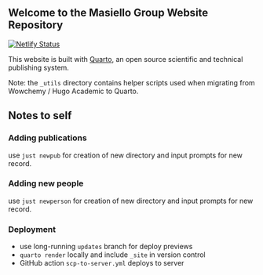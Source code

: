 ## Welcome to the Masiello Group Website Repository
[![Netlify Status](https://api.netlify.com/api/v1/badges/0f2eed56-75a1-4771-8c6b-88c4023b617a/deploy-status)](https://app.netlify.com/sites/datalabanstat/deploys)

This website is built with [Quarto](https://quarto.org), an open source scientific and technical publishing system.

Note: the `_utils` directory contains helper scripts used when migrating from Wowchemy / Hugo Academic to Quarto.


## Notes to self

### Adding publications
use `just newpub` for creation of new directory and input prompts for new record.

### Adding new people
use `just newperson` for creation of new directory and input prompts for new record.

### Deployment 

- use long-running `updates` branch for deploy previews
- `quarto render` locally and include `_site` in version control
- GitHub action `scp-to-server.yml` deploys to server

